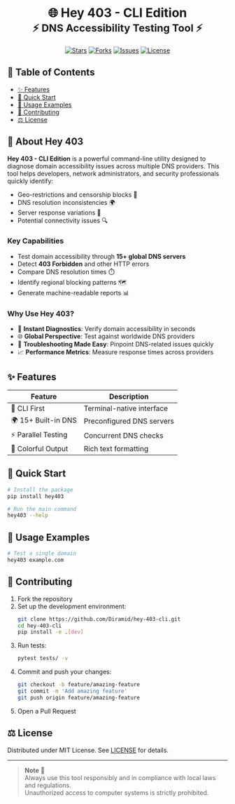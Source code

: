 <h1 align="center">
  🌐 Hey 403 - CLI Edition
  <br>
  <sub>⚡ DNS Accessibility Testing Tool ⚡</sub>
</h1>

<div align="center">

[![Stars](https://img.shields.io/github/stars/Diramid/hey-403-cli?logo=starship&color=gold)](https://github.com/Diramid/hey-403-cli/stargazers)
[![Forks](https://img.shields.io/github/forks/Diramid/hey-403-cli?logo=git&color=9cf)](https://github.com/Diramid/hey-403-cli/forks)
[![Issues](https://img.shields.io/github/issues/Diramid/hey-403-cli?logo=openbugbounty&color=red)](https://github.com/Diramid/hey-403-cli/issues)
[![License](https://img.shields.io/github/license/Diramid/hey-403-cli?logo=open-source-initiative&color=green)](https://github.com/Diramid/hey-403-cli/blob/main/LICENSE)

</div>

## 📖 Table of Contents
- [✨ Features](#-features)
- [🚀 Quick Start](#-quick-start)
- [🔧 Usage Examples](#-usage-examples)
- [🤝 Contributing](#-contributing)
- [⚖️ License](#️-license)

## 🌟 About Hey 403
**Hey 403 - CLI Edition** is a powerful command-line utility designed to diagnose domain accessibility issues across multiple DNS providers. This tool helps developers, network administrators, and security professionals quickly identify:

- Geo-restrictions and censorship blocks 🚫
- DNS resolution inconsistencies 🌍
- Server response variations 🔄
- Potential connectivity issues 🔍

### Key Capabilities
- Test domain accessibility through **15+ global DNS servers**
- Detect **403 Forbidden** and other HTTP errors
- Compare DNS resolution times ⏱️
- Identify regional blocking patterns 🗺️
- Generate machine-readable reports 📊

### Why Use Hey 403?
- 🚦 **Instant Diagnostics**: Verify domain accessibility in seconds
- 🌐 **Global Perspective**: Test against worldwide DNS providers
- 🔧 **Troubleshooting Made Easy**: Pinpoint DNS-related issues quickly
- 📈 **Performance Metrics**: Measure response times across providers

## ✨ Features
| **Feature**         | **Description**                          |
|----------------------|------------------------------------------|
| 🚪 CLI First        | Terminal-native interface                |
| 🌍 15+ Built-in DNS | Preconfigured DNS servers                |
| ⚡ Parallel Testing  | Concurrent DNS checks                    |
| 🎨 Colorful Output  | Rich text formatting                     |

## 🚀 Quick Start
```bash
# Install the package
pip install hey403

# Run the main command
hey403 --help
```

## 🔧 Usage Examples
```bash
# Test a single domain
hey403 example.com

```
## 🤝 Contributing
1. Fork the repository
2. Set up the development environment:
   ```bash
   git clone https://github.com/Diramid/hey-403-cli.git
   cd hey-403-cli
   pip install -e .[dev]
   ```
3. Run tests:
   ```bash
   pytest tests/ -v
   ```
4. Commit and push your changes:
   ```bash
   git checkout -b feature/amazing-feature
   git commit -m 'Add amazing feature'
   git push origin feature/amazing-feature
   ```
5. Open a Pull Request

## ⚖️ License
Distributed under MIT License. See [LICENSE](https://github.com/Diramid/hey-403-cli/blob/main/LICENSE) for details.

---

> **Note** 📢  
> Always use this tool responsibly and in compliance with local laws and regulations.  
> Unauthorized access to computer systems is strictly prohibited.
